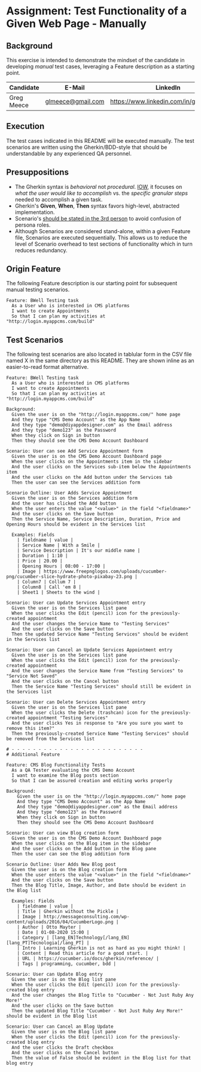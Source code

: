 # Assignment: Test Functionality of a Given Web Page - Manually

## Background

This exercise is intended to demonstrate the mindset of the candidate in developing _manual_ test cases, leveraging a Feature description as a starting point.

| Candidate  | E-Mail            | LinkedIn | GitHub Link|
| ---------- | ----------------- | ---------- | ---------- |
| Greg Meece | glmeece@gmail.com | https://www.linkedin.com/in/gregmeece/ | https://github.com/GLMeece/bwell_challenge |

## Execution

The test cases indicated in this README will be executed manually. The test scenarios are written using the Gherkin/BDD-style that should be understandable by any experienced QA personnel.

## Presuppositions

* The Gherkin syntax is _behavioral_ not _procedural_. [IOW](https://www.allacronyms.com/IOW/In_Other_Words), it focuses on _what the user would like to accomplish_ vs. the _specific granular steps_ needed to accomplish a given task.
* Gherkin's **Given**, **When**, **Then** syntax favors high-level, abstracted implementation.
* Scenario's [should be stated in the 3rd person](https://automationpanda.com/2017/01/18/should-gherkin-steps-use-first-person-or-third-person/) to avoid confusion of persona roles.
* Although Scenarios are considered stand-alone, within a given Feature file, Scenarios are executed sequentially. This allows us to reduce the level of Scenario overhead to test sections of functionality which in turn reduces redundancy.

## Origin Feature

The following Feature description is our starting point for subsequent manual testing scenarios.

```gherkin
Feature: BWell Testing task
  As a User who is interested in CMS platforms
  I want to create Appointments
  So that I can plan my activities at "http://login.myappcms.com/build"
```

## Test Scenarios

The following test scenarios are also located in tablular form in the CSV file named X in the same directory as this README. They are shown inline as an easier-to-read format alternative.

```gherkin
Feature: BWell Testing task
  As a User who is interested in CMS platforms
  I want to create Appointments
  So that I can plan my activities at "http://login.myappcms.com/build"
    
Background:
  Given the user is on the "http://login.myappcms.com/" home page
  And they type "CMS Demo Account" as the App Name
  And they type "demo@diyappdesigner.com" as the Email address
  And they type "demo123" as the Password
  When they click on Sign in button
  Then they should see the CMS Demo Account Dashboard
    
Scenario: User can see Add Service Appointment form
  Given the user is on the CMS Demo Account Dashboard page
  When the user clicks on the Appointments item in the sidebar
  And the user clicks on the Services sub-item below the Appointments item
  And the user clicks on the Add button under the Services tab
  Then the user can see the Services addition form
    
Scenario Outline: User Adds Service Appointment
  Given the user is on the Services addition form
  And the user has clicked the Add button
  When the user enters the value "<value>" in the field "<fieldname>"
  And the user clicks on the Save button
  Then the Service Name, Service Description, Duration, Price and Opening Hours should be evident in the Services list
  
  Examples: Fields
    | fieldname | value |
    | Service Name | With a Smile |
    | Service Description | It's our middle name |
    | Duration | 1:10 |
    | Price | 20.00 |
    | Opening Hours | 08:00 - 17:00 |
    | Image | https://www.freepnglogos.com/uploads/cucumber-png/cucumber-slice-hydrate-photo-pixabay-23.png |
    | Column7 | Collum 7 |
    | Column8 | Call 'em 8 |
    | Sheet1 | Sheets to the wind |
    
Scenario: User can Update Services Appointment entry
  Given the user is on the Services list pane
  When the user clicks the Edit (pencil) icon for the previously-created appointment
  And the user changes the Service Name to "Testing Services"
  And the user clicks on the Save button
  Then the updated Service Name "Testing Services" should be evident in the Services list
    
Scenario: User can Cancel an Update Services Appointment entry
  Given the user is on the Services list pane
  When the user clicks the Edit (pencil) icon for the previously-created appointment
  And the user changes the Service Name from "Testing Services" to "Service Not Saved"
  And the user clicks on the Cancel button
  Then the Service Name "Testing Services" should still be evident in the Services list
    
Scenario: User can Delete Services Appointment entry
  Given the user is on the Services list pane
  When the user clicks the Delete (trashcan) icon for the previously-created appointment "Testing Services"
  And the user clicks Yes in response to "Are you sure you want to remove this item?"
  Then the previously-created Service Name "Testing Services" should be removed from the Services list
  
# - - - - - - - - - - - - - - - - - - - - - - - - -
# Additional Feature

Feature: CMS Blog Functionality Tests
  As a QA Tester evaluating the CMS Demo Account
  I want to examine the Blog posts section
  So that I can be assured creation and editing works properly
    
Background:
    Given the user is on the "http://login.myappcms.com/" home page
    And they type "CMS Demo Account" as the App Name
    And they type "demo@diyappdesigner.com" as the Email address
    And they type "demo123" as the Password
    When they click on Sign in button
    Then they should see the CMS Demo Account Dashboard
    
Scenario: User can view Blog creation form
  Given the user is on the CMS Demo Account Dashboard page
  When the user clicks on the Blog item in the sidebar
  And the user clicks on the Add button in the Blog pane
  Then the user can see the Blog addition form
  
Scenario Outline: User Adds New Blog post
  Given the user is on the Blog creation form
  When the user enters the value "<value>" in the field "<fieldname>"
  And the user clicks on the Save button
  Then the Blog Title, Image, Author, and Date should be evident in the Blog list
    
  Examples: Fields
    | fieldname | value |
    | Title | Gherkin without the Pickle |
    | Image | http://messageconsulting.com/wp-content/uploads/2016/04/CucumberLogo.png |
    | Author | Otto Mayter |
    | Date | 01-08-2020 15:00 |
    | Category | [lang_EN]Technology[/lang_EN][lang_PT]Tecnologia[/lang_PT] |
    | Intro | Learning Gherkin is not as hard as you might think! |
    | Content | Read this article for a good start. |
    | URL | https://cucumber.io/docs/gherkin/reference/ |
    | Tags | programming, cucumber, bdd |

Scenario: User can Update Blog entry
  Given the user is on the Blog list pane
  When the user clicks the Edit (pencil) icon for the previously-created blog entry
  And the user changes the Blog Title to "Cucumber - Not Just Ruby Any More!"
  And the user clicks on the Save button
  Then the updated Blog Title "Cucumber - Not Just Ruby Any More!" should be evident in the Blog list
    
Scenario: User can Cancel an Blog Update
  Given the user is on the Blog list pane
  When the user clicks the Edit (pencil) icon for the previously-created blog entry
  And the user clicks the Draft checkbox
  And the user clicks on the Cancel button
  Then the value of False should be evident in the Blog list for that blog entry
    
```


